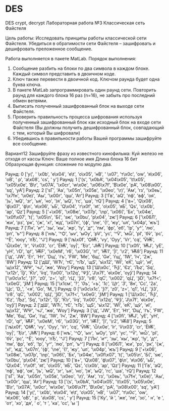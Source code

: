 # DES
DES crypt, decrypt
Лабораторная работа №3
Классическая сеть Файстеля

Цель работы: Исследовать принципы работы классической сети Файстеля. Убедиться в обратимости сети Файстеля – зашифровать и дешифровать преложенное сообщение.

Работа выполняется в пакете MatLab.
Порядок выполнения:
1.	Сообщение разбить на блоки по два символа в каждом блоке. Каждый символ представить в двоичном коде.
2.	Ключ также перевести в двоичной код. Ключом раунда будет одна буква ключа.
3.	В пакете MatLab запрограммировать один раунд сети. Повторить раунд для каждого блока 16 раз (n=16), не забыть про последний обмен ветвями.
4.	Выписать полученный зашифрованный блок на выходе сети Файстеля.
5.	Проверить правильность процесса шифрования используя полученный зашифрованный блок как исходный блок на входе сети Файстеля (Вы должны получить дешифрованный блок, совпадающий с тем, который Вы шифровали)
6.	Убедившись в правильности работы Вашей программы зашифруйте все сообщение.

Вариант12
Зашифруйте фразу из известного кинофильма: Куй железо не отходя от кассы
Ключ: Ваше полное имя
Длина блока 16 бит
Образующая функция: сложение по модулю два.


Раунд:  0   ['у(', ' \x0b', 'е\x04', 'е\t', 'о\x05', 'нВ', ' \x07', 'т\x0c', 'оw', 'я\x06', 'оВ', ' p', 'а\x08', 'сs', ' y']
Раунд:  1   ['(s', '\x0bА', '\x04\x05', '\t\x05', '\x05\x0e', 'В\r', '\x07А', '\x0cr', 'w\x0e', '\x06\x7f', 'В\x0e', 'pА', '\x08\x00', 'sq', 'yА']
Раунд:  2   ['sГ', 'Аа', '\x05п', '\x05в', '\x0eо', '\r)', 'Ам', 'rз', '\x0eь', '\x7fн', '\x0e)', 'Аы', '\x00г', 'qш', 'Ат']
Раунд:  3   ['Гв', 'аQ', 'пф', 'вф', 'оя', ')ь', 'мQ', 'зг', 'ья', 'но', ')я', 'ыQ', 'гс', 'ша', 'тQ']
Раунд:  4   ['в+', 'Q\x08', 'ф\x07', 'ф\n', 'я\x06', 'ьБ', 'Q\x04', 'г\x0f', 'яt', 'о\x05', 'яБ', 'Qs', 'с\x0b', 'аp', 'Qz']
Раунд:  5   ['+\x06', '\x08ѥ', '\x07p', '\np', '\x06{', 'Бx', '\x04ѥ', '\x0f\x07', 't{', '\x05\n', 'Б{', 'sѥ', '\x0bu', 'p\x04', 'zѥ']
Раунд:  6   ['\x06Л', 'ѥи', 'pз', 'pк', '{ж', 'x!', 'ѥд', '\x07п', '{ф', '\nе', '{!', 'ѥу', 'uл', '\x04р', 'ѥъ']
Раунд:  7   ['Лн', 'и^', 'зы', 'кы', 'жр', '!у', 'д^', 'пм', 'фр', 'еб', '!р', 'у^', 'лю', 'рп', 'ъ^']
Раунд:  8   ['нљ', '^Ѻ', 'ыѵ', 'ыѸ', 'рѴ', 'уc', '^Ѷ', 'мѽ', 'рІ', 'бѷ', 'рc', '^Ё', 'юѹ', 'пЂ', '^Ј']
Раунд:  9   ['љ\x0f', 'ѺѬ', 'ѵy', 'Ѹy', 'Ѵr', 'cq', 'ѶѬ', 'ѽ\x0e', 'Іr', 'ѷ\x03', 'cr', 'ЁѬ', 'ѹ|', 'Ђ\r', 'ЈѬ']
Раунд:  10   ['\x0fi', 'ѬJ', 'yE', 'yH', 'rD', 'qѓ', 'ѬF', '\x0eM', 'r6', '\x03G', 'rѓ', 'Ѭ1', '|I', '\r2', 'Ѭ8']
Раунд:  11   ['iд', 'JW', 'Eт', 'Hт', 'Dщ', 'ѓъ', 'FW', 'Mе', '6щ', 'Gи', 'ѓщ', '1W', 'Iч', '2ж', '8W']
Раунд:  12   ['дШ', 'WЋ', 'тЄ', 'тЉ', 'щЅ', 'ъ\x12', 'WЇ', 'еЌ', 'щѷ', 'иІ', 'щ\x12', 'WѰ', 'чЈ', 'жѳ', 'Wѹ']
Раунд:  13   ['Ш\x0c', 'Ћѯ', 'Єz', 'Љz', 'Ѕq', '\x12r', 'Їѯ', 'Ќ\r', 'ѷq', 'І\x00', '\x12q', 'Ѱѯ', 'Ј\x7f', 'ѳ\x0e', 'ѹѯ']
Раунд:  14   ['\x0c\x1c', 'ѯ?', 'z0', 'z=', 'q1', 'rЦ', 'ѯ3', '\r8', 'qC', '\x002', 'qЦ', 'ѯD', '\x7f<', '\x0eG', 'ѯM']
Раунд:  15   ['\x1cм', '?_', '0ъ', '=ъ', '1с', 'Цт', '3_', '8н', 'Cс', '2а', 'Цс', 'D_', '<я', 'Gо', 'M_']
Раунд:  0   ['\x0c\x1c', 'ѯ?', 'z0', 'z=', 'q1', 'rЦ', 'ѯ3', '\r8', 'qC', '\x002', 'qЦ', 'ѯD', '\x7f<', '\x0eG', 'ѯM']
Раунд:  1   ['Ш\x0c', 'Ћѯ', 'Єz', 'Љz', 'Ѕq', '\x12r', 'Їѯ', 'Ќ\r', 'ѷq', 'І\x00', '\x12q', 'Ѱѯ', 'Ј\x7f', 'ѳ\x0e', 'ѹѯ']
Раунд:  2   ['дШ', 'WЋ', 'тЄ', 'тЉ', 'щЅ', 'ъ\x12', 'WЇ', 'еЌ', 'щѷ', 'иІ', 'щ\x12', 'WѰ', 'чЈ', 'жѳ', 'Wѹ']
Раунд:  3   ['iд', 'JW', 'Eт', 'Hт', 'Dщ', 'ѓъ', 'FW', 'Mе', '6щ', 'Gи', 'ѓщ', '1W', 'Iч', '2ж', '8W']
Раунд:  4   ['\x0fi', 'ѬJ', 'yE', 'yH', 'rD', 'qѓ', 'ѬF', '\x0eM', 'r6', '\x03G', 'rѓ', 'Ѭ1', '|I', '\r2', 'Ѭ8']
Раунд:  5   ['љ\x0f', 'ѺѬ', 'ѵy', 'Ѹy', 'Ѵr', 'cq', 'ѶѬ', 'ѽ\x0e', 'Іr', 'ѷ\x03', 'cr', 'ЁѬ', 'ѹ|', 'Ђ\r', 'ЈѬ']
Раунд:  6   ['нљ', '^Ѻ', 'ыѵ', 'ыѸ', 'рѴ', 'уc', '^Ѷ', 'мѽ', 'рІ', 'бѷ', 'рc', '^Ё', 'юѹ', 'пЂ', '^Ј']
Раунд:  7   ['Лн', 'и^', 'зы', 'кы', 'жр', '!у', 'д^', 'пм', 'фр', 'еб', '!р', 'у^', 'лю', 'рп', 'ъ^']
Раунд:  8   ['\x06Л', 'ѥи', 'pз', 'pк', '{ж', 'x!', 'ѥд', '\x07п', '{ф', '\nе', '{!', 'ѥу', 'uл', '\x04р', 'ѥъ']
Раунд:  9   ['+\x06', '\x08ѥ', '\x07p', '\np', '\x06{', 'Бx', '\x04ѥ', '\x0f\x07', 't{', '\x05\n', 'Б{', 'sѥ', '\x0bu', 'p\x04', 'zѥ']
Раунд:  10   ['в+', 'Q\x08', 'ф\x07', 'ф\n', 'я\x06', 'ьБ', 'Q\x04', 'г\x0f', 'яt', 'о\x05', 'яБ', 'Qs', 'с\x0b', 'аp', 'Qz']
Раунд:  11   ['Гв', 'аQ', 'пф', 'вф', 'оя', ')ь', 'мQ', 'зг', 'ья', 'но', ')я', 'ыQ', 'гс', 'ша', 'тQ']
Раунд:  12   ['sГ', 'Аа', '\x05п', '\x05в', '\x0eо', '\r)', 'Ам', 'rз', '\x0eь', '\x7fн', '\x0e)', 'Аы', '\x00г', 'qш', 'Ат']
Раунд:  13   ['(s', '\x0bА', '\x04\x05', '\t\x05', '\x05\x0e', 'В\r', '\x07А', '\x0cr', 'w\x0e', '\x06\x7f', 'В\x0e', 'pА', '\x08\x00', 'sq', 'yА']
Раунд:  14   ['у(', ' \x0b', 'е\x04', 'е\t', 'о\x05', 'нВ', ' \x07', 'т\x0c', 'оw', 'я\x06', 'оВ', ' p', 'а\x08', 'сs', ' y']
Раунд:  15   ['Ку', 'й ', 'же', 'ле', 'зо', ' н', 'е ', 'от', 'хо', 'дя', ' о', 'т ', 'ка', 'сс', 'ы ']
